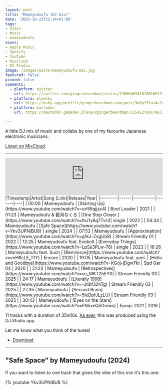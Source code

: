 ```yaml
---
layout: post
title: "Mameyudoufu (DJ mix)"
date: '2025-10-22T11:14+01:00'
tags:
- djmix
- music
- mameyudoufu
nouns:
- Apple Music
- Spotify
- YouTube
- Mixcloud
- DJ Studio
image: /images/posts/mameyudoufu-mix.jpg
featured: false
pinned: false
comments:
  - platform: twitter
    url: https://twitter.com/gingerbeardman/status/1980646941618016619
  - platform: bluesky
    url: https://bsky.app/profile/gingerbeardman.com/post/3m3pl5fas4c2g
  - platform: mastodon
    url: https://mastodon.gamedev.place/@gingerbeardman/115412700170651266

---
```


A little DJ mix of music and collabs by one of my favourite Japanese electronic musicians.

[Listen on MixCloud](https://www.mixcloud.com/gingerbeardman/mameyudoufu-mix/).

----

<iframe width="100%" height="120" src="https://player-widget.mixcloud.com/widget/iframe/?hide_cover=1&feed=%2Fgingerbeardman%2Fmameyudoufu-mix%2F" frameborder="0" ></iframe>

<div class="table-wrapper" markdown="block">
|Timestamp|Artist|Song (Link)|Release|Year|
|---------|------|-----------|-------|----|
| 00:00 | Mameyudoufu | [Starting Up](https://www.youtube.com/watch?v=uri55qjjzc4) | Boot Loader | 2021 |
| 01:23 | Mameyudoufu & 藍月なくる | [One Step Closer ](https://www.youtube.com/watch?v=thJ1y6q7TvU)| single | 2022 |
| 04:34 | Mameyudoufu | [Safe Space](https://www.youtube.com/watch?v=Ykv3UPNiBU8) | single | 2024 |
| 07:53 | Mameyudoufu | [Approximation](https://www.youtube.com/watch?v=g1kJ-ZvgUb8) | Stream Friendly 01 | 2022 |
| 12:25 | Mameyudoufu feat. Exobolt | [Everyday Things](https://www.youtube.com/watch?v=LpSs3PLw-78) | single | 2023 |
| 16:26 | Mameyudoufu feat. Such | [Reminisce](https://www.youtube.com/watch?v=vnH8cLE_TfY) | Encore | 2020 |
| 19:05 | Mameyudoufu feat. yoei. | [Hello and Goodbye](https://www.youtube.com/watch?v=KGoj-jDgw7k) | Spd Gar 04 | 2020 |
| 21:23 | Mameyudoufu | [Retrospectives](https://www.youtube.com/watch?v=so_MKT2hEY0) | Stream Friendly 03 | 2025 |
| 24:17 | Mameyudoufu | [Literally 1998](https://www.youtube.com/watch?v=-Jtibf32hTg) | Stream Friendly 03 | 2025 |
| 27:35 | Mameyudoufu | [Second Brain](https://www.youtube.com/watch?v=5leDpfJLzLU) | Stream Friendly 03 | 2025 |
| 30:42 | Mameyudoufu | [Eyes on the Stars](https://www.youtube.com/watch?v=FN5xeQ5Gmws) | Epoqc 2021 | 2018 |

</div>

11 tracks with a duration of 35m16s. [As ever](/2025/08/08/de-de-disco/), this was produced using the DJ.Studio app. 

Let me know what you think of the tunes!

- [Download](https://mega.nz/folder/UkokGISS#zZHaUOzcD1KmNY_yNbzwXQ)

----

## "Safe Space" by Mameyudoufu (2024)

If you want to listen to one track that gives the vibe of this mix it's this one:

{% youtube Ykv3UPNiBU8  %}
